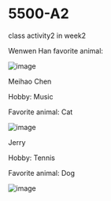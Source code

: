 # 5500-A2
class activity2 in week2

Wenwen Han favorite animal:

![image](https://github.com/user-attachments/assets/5dbb3b57-d2c3-4f8b-a459-fef8f05b1784)

Meihao Chen

Hobby: Music

Favorite animal: Cat

![image](https://github.com/user-attachments/assets/7711fccc-25a7-4e3c-97f0-8953f7599da3)


Jerry

Hobby: Tennis

Favorite animal: Dog

![image](https://github.com/user-attachments/assets/fe060e9e-1158-4b4d-aa1e-95acc2483eca)
